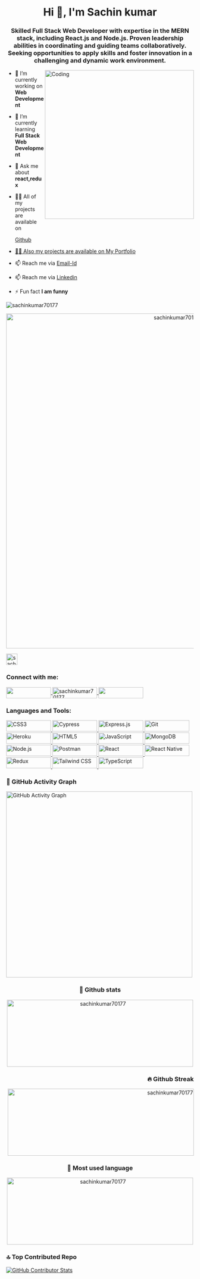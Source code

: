<h1 align="center">Hi 👋, I'm Sachin kumar</h1>
<h3 align="center">Skilled Full Stack Web Developer with expertise in the MERN stack, including React.js and Node.js. Proven leadership abilities in coordinating and guiding teams collaboratively. Seeking opportunities to apply skills and foster innovation in a challenging and dynamic work environment.</h3>
<img align="right" alt="Coding" width="400" src="https://cdn.dribbble.com/users/1162077/screenshots/3848914/programmer.gif">

- 🔭 I’m currently working on **Web Development**

- 🌱 I’m currently learning **Full Stack Web Development**

- 💬 Ask me about **react,redux**

- 👨‍💻 All of my projects are available on <p><a onclick="window.open('https://github.com/sachinkumar70177', ''); return false" href="javascript:void(0);" />Github</p>

- 👨‍💻 Also my projects are available on <a href="https://sachinkumar70177.github.io/" target="_blank">My Portfolio </a>

- 📫 Reach me via  <a href="mailto:sachinaptel.k.786@gmail.com">Email-Id</a>

- 📫 Reach me via  <a href="https://www.linkedin.com/in/sachinkumar70177/" target="_blank">Linkedin</a>

- ⚡ Fun fact **I am funny**

<p align="left"> <img src="https://komarev.com/ghpvc/?username=sachinkumar70177&label=Profile%20views&color=0e75b6&style=flat" alt="sachinkumar70177" /> </p>

<p align="center"  width="900">
    <a href="https://github.com/ryo-ma/github-profile-trophy" target="_blank">
        <img src="https://github-profile-trophy.vercel.app/?username=sachinkumar70177" alt="sachinkumar70177" width="900"/>
    </a>
</p>

<p align="left">
    <a href="https://twitter.com/sachinpate95178" target="_blank">
        <img src="https://img.shields.io/twitter/follow/sachinpate95178?color=1DA1F2&logo=twitter&style=flat" alt="sachinpate95178" height="30" />
    </a>
</p>


**<h3 align="left">Connect with me:</h3>**
<p align="left">
    <a href="https://twitter.com/sachinpate95178" target="_blank">
        <img align="center" src="https://img.shields.io/badge/Twitter-000000?style=flat&logo=twitter&logoColor=white" height="30" width="120" />
    </a>
    <a href="https://linkedin.com/in/sachinkumar70177" target="_blank">
        <img align="center" src="https://img.shields.io/badge/LinkedIn-%230077B5.svg?style=flat&logo=linkedin&logoColor=white" alt="sachinkumar70177" height="30" width="120" />
    </a>
  <a href="https://www.instagram.com/i_m_only_sk/" target="_blank">
        <img align="center" src="https://img.shields.io/badge/Instagram-E4405F?style=flat&logo=instagram&logoColor=white" height="30" width="120" />
    </a>
</p>


<h3 align="left">Languages and Tools:</h3>

<p align="left">
    <a href="https://www.w3schools.com/css/" target="_blank" rel="noreferrer">
        <img src="https://img.shields.io/badge/CSS3-1572B6?style=flat&logo=css3&logoColor=white" alt="CSS3" style="width: 120px; height: 30px;" />
    </a>
    <a href="https://www.cypress.io" target="_blank" rel="noreferrer">
        <img src="https://img.shields.io/badge/Cypress-17202C?style=flat&logo=cypress&logoColor=white" alt="Cypress" style="width: 120px; height: 30px;"/>
    </a>
    <a href="https://expressjs.com" target="_blank" rel="noreferrer">
        <img src="https://img.shields.io/badge/Express.js-000000?style=flat&logo=express&logoColor=white" alt="Express.js" style="width: 120px; height: 30px;"/>
    </a>
    <a href="https://git-scm.com/" target="_blank" rel="noreferrer">
        <img src="https://img.shields.io/badge/Git-F05032?style=flat&logo=git&logoColor=white" alt="Git" style="width: 120px; height: 30px;"/>
    </a>
    <a href="https://heroku.com" target="_blank" rel="noreferrer">
        <img src="https://img.shields.io/badge/Heroku-430098?style=flat&logo=heroku&logoColor=white" alt="Heroku" style="width: 120px; height: 30px;"/>
    </a>
    <a href="https://www.w3.org/html/" target="_blank" rel="noreferrer">
        <img src="https://img.shields.io/badge/HTML5-E34F26?style=flat&logo=html5&logoColor=white" alt="HTML5" style="width: 120px; height: 30px;"/>
    </a>
    <a href="https://developer.mozilla.org/en-US/docs/Web/JavaScript" target="_blank" rel="noreferrer">
        <img src="https://img.shields.io/badge/JavaScript-F7DF1E?style=flat&logo=javascript&logoColor=black" alt="JavaScript" style="width: 120px; height: 30px;"/>
    </a>
    <a href="https://www.mongodb.com/" target="_blank" rel="noreferrer">
        <img src="https://img.shields.io/badge/MongoDB-47A248?style=flat&logo=mongodb&logoColor=white" alt="MongoDB" style="width: 120px; height: 30px;"/>
    </a>
    <a href="https://nodejs.org" target="_blank" rel="noreferrer">
        <img src="https://img.shields.io/badge/Node.js-339933?style=flat&logo=node.js&logoColor=white" alt="Node.js" style="width: 120px; height: 30px;"/>
    </a>
    <a href="https://postman.com" target="_blank" rel="noreferrer">
        <img src="https://img.shields.io/badge/Postman-FF6C37?style=flate&logo=postman&logoColor=white" alt="Postman" style="width: 120px; height: 30px;"/>
    </a>
    <a href="https://reactjs.org/" target="_blank" rel="noreferrer">
        <img src="https://img.shields.io/badge/React-61DAFB?style=flat&logo=react&logoColor=white" alt="React" style="width: 120px; height: 30px;"/>
    </a>
    <a href="https://reactnative.dev/" target="_blank" rel="noreferrer">
        <img src="https://img.shields.io/badge/React_Native-61DAFB?style=flat&logo=react&logoColor=white" alt="React Native" style="width: 120px; height: 30px;"/>
    </a>
    <a href="https://redux.js.org" target="_blank" rel="noreferrer">
        <img src="https://img.shields.io/badge/Redux-764ABC?style=flat&logo=redux&logoColor=white" alt="Redux" style="width: 120px; height: 30px;"/>
    </a>
    <a href="https://tailwindcss.com/" target="_blank" rel="noreferrer">
        <img src="https://img.shields.io/badge/Tailwind_CSS-38B2AC?style=flat&logo=tailwind-css&logoColor=white" alt="Tailwind CSS"style="width: 120px; height: 30px;" />
    </a>
    <a href="https://www.typescriptlang.org/" target="_blank" rel="noreferrer">
        <img src="https://img.shields.io/badge/TypeScript-3178C6?style=flat&logo=typescript&logoColor=white" alt="TypeScript" style="width: 120px; height: 30px;"/>
    </a>
</p>
<!-- GitHub Activity Graph -->
<h3>💭 GitHub Activity Graph</h3>
<p align="left">
    <a href="https://github-readme-activity-graph.vercel.app/graph?username=sachinkumar70177&bg_color=ffffff">
        <img src="https://github-readme-activity-graph.vercel.app/graph?username=sachinkumar70177&bg_color=ffffff" alt="GitHub Activity Graph" width="500"/>
    </a>
</p>

<!-- Middle Card -->
<h3  align="middle">
    📝 Github stats</h3>
<p align="center">
    <a href="https://github-readme-stats.vercel.app/api?username=sachinkumar70177&show_icons=true&locale=en" target="_blank">
        <img src="https://github-readme-stats.vercel.app/api?username=sachinkumar70177&show_icons=true&locale=en" alt="sachinkumar70177" width="500" height="180"/>
    </a>
</p>

<!-- Right Card -->

<h3 align="right">🔥 Github Streak</h3>
                                           
<p align="right">
    <a href="https://github-readme-streak-stats.herokuapp.com/?user=sachinkumar70177" target="_blank">
        <img src="https://github-readme-streak-stats.herokuapp.com/?user=sachinkumar70177" alt="sachinkumar70177" width="500" height="180"/>
    </a>
</p>


<!-- Left Card -->
<h3 align ="middle">🤝 Most used language</h3>
<p align="middle">
    <a href="https://github-readme-stats.vercel.app/api/top-langs?username=sachinkumar70177&show_icons=true&locale=en&layout=compact" target="_blank">
        <img src="https://github-readme-stats.vercel.app/api/top-langs?username=sachinkumar70177&show_icons=true&locale=en&layout=compact" alt="sachinkumar70177" width="500" height="180"/>
    </a>
</p>



### 🔝 Top Contributed Repo
<p align ="left">
    <a href="https://github-contributor-stats.vercel.app/api?username=sachinkumar70177&limit=5&theme=flat&combine_all_yearly_contributions=true">
<img src="https://github-contributor-stats.vercel.app/api?username=sachinkumar70177&limit=5&theme=flat&combine_all_yearly_contributions=true" alt="GitHub Contributor Stats"/>
        </a>
</p>

